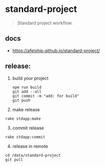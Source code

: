# standard-project
> Standard project workflow.

## docs
- https://afeiship.github.io/standard-project/


## release:

1. build your project
    ```shell
    npm run build
    git add --all
    git commit -m "add: for build"
    git push
    ```

2. make release
  ```shell
  rake stdapp:make
  ```

3. commit release
  ```shell
  rake stdapp:commit
  ```

4. release in remote
  ```shell
  cd /data/standard-project
  git pull
  ```

